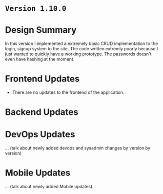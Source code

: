 # `Version 1.10.0`

# Design Summary

In this version I implemented a extremely basic CRUD implementation to the login,
signup system to the site. The code written extremly poorly because I just wanted to quickly have a working prototype. The passwords doesn't even have hashing at the moment.

# Frontend Updates

- There are no updates to the frontend of the application.

# Backend Updates



# DevOps Updates

... (talk about newly added devops and sysadmin changes by version by version)

# Mobile Updates

... (talk about newly added Mobile updates)

